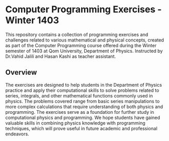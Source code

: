 # Computer Programming Exercises - Winter 1403
This repository contains a collection of programming exercises and challenges related to various mathematical and physical concepts, created as part of the Computer Programming course offered during the Winter semester of 1403 at Qom University, Department of Physics. Instructed by Dr.Vahid Jalili and Hasan Kashi as teacher assistant.

## Overview
The exercises are designed to help students in the Department of Physics practice and apply their computational skills to solve problems related to series, integrals, and other mathematical functions commonly used in physics. The problems covered range from basic series manipulations to more complex calculations that require understanding of both physics and programming.
The exercises serve as a foundation for further study in computational physics and programming. We hope students have gained valuable skills in combining physics knowledge with programming techniques, which will prove useful in future academic and professional endeavors.
